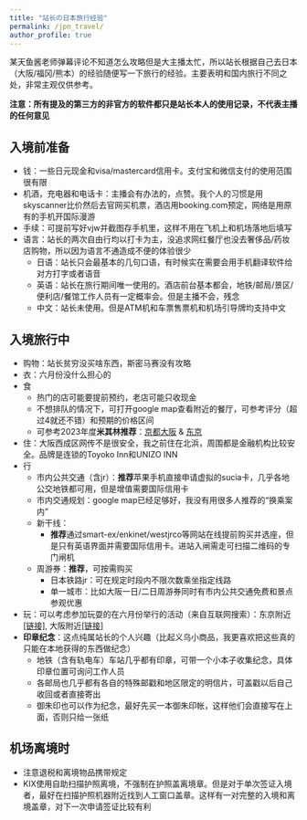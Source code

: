 ```yaml
---
title: "站长の日本旅行经验"
permalink: /jpn_travel/
author_profile: true
---
```


某天鱼酱老师弹幕评论不知道怎么攻略但是大主播太忙，所以站长根据自己去日本（大阪/福冈/熊本）的经验随便写一下旅行的经验。主要表明和国内旅行不同之处，非常主观仅供参考。

**注意：所有提及的第三方的非官方的软件都只是站长本人的使用记录，不代表主播的任何意见**

## 入境前准备

* 钱：一些日元现金和visa/mastercard信用卡。支付宝和微信支付的使用范围很有限
* 机酒，充电器和电话卡：主播会有办法的，点赞。我个人的习惯是用skyscanner比价然后去官网买机票，酒店用booking.com预定，网络是用原有的手机开国际漫游
* 手续：可提前写好vjw并截图存手机里，这样不用在飞机上和机场落地后填写
* 语言：站长的两次自由行均以打卡为主，没追求网红餐厅也没去奢侈品/药妆店购物，所以因为语言不通造成不便的体验很少
  * 日语：站长只会最基本的几句口语，有时候实在需要会用手机翻译软件给对方打字或者语音
  * 英语：站长在旅行期间唯一使用的。酒店前台基本都会，地铁/邮局/景区/便利店/餐馆工作人员有一定概率会。但是主播不会，残念
  * 中文：站长未使用。但是ATM机和车票售票机和机场引导牌均支持中文

## 入境旅行中

* 购物：站长贫穷没买啥东西，斯密马赛没有攻略
* 衣：六月份没什么担心的
* 食
  * 热门的店可能要提前预约，老店可能只收现金
  * 不想排队的情况下，可打开google map查看附近的餐厅，可参考评分（超过4就还不错）和预期的价格区间
  * 可参考2023年度**米其林推荐**：[京都大阪](https://guide.michelin.com/hk/zh_HK/article/news-and-views/michelin-guide-kyoto-osaka-2023-is-unveiled-with-389-selected-restaurants-hk) & [东京](https://guide.michelin.com/hk/zh_HK/article/news-and-views/michelin-guide-tokyo-japan-2023-hk)
* 住：大阪西成区网传不是很安全，我之前住在北浜，周围都是金融机构比较安全。品牌是连锁的Toyoko Inn和UNIZO INN
* 行
  * 市内公共交通（含jr）：**推荐**苹果手机直接申请虚拟的sucia卡，几乎各地公交地铁都可用，但是增值需要国际信用卡
  * 市内交通规划：google map已经足够好，我没有用很多人推荐的“换乘案内”
  * 新干线：
    * **推荐**通过smart-ex/enkinet/westjrco等网站在线提前购买并选座，但是只有英语界面并需要国际信用卡。进站入闸需走可扫描二维码的专门闸机
  * 周游券：**推荐**，可按需购买
    * 日本铁路jr：可在规定时段内不限次数乘坐指定线路
    * 单一城市：比如大阪一日/二日周游券同时有市内公共交通免费和景点参观优惠
* 玩：可以考虑参加玩耍的在六月份举行的活动（来自互联网搜索）：东京附近[[链接]](https://livejapan.com/zh-tw/in-tokyo/in-pref-tokyo/in-ryogoku_skytree-tokyo/article-a0005282/), 大阪附近[[链接]](https://livejapan.com/zh-tw/in-kansai/in-pref-hyogo/in-kobe_sannomiya_kitano/article-a2000825/)
* **印章纪念**：这点纯属站长的个人兴趣（比起义乌小商品，我更喜欢把这些真的只能在本地获得的东西做纪念）
  * 地铁（含有轨电车）车站几乎都有印章，可带一个小本子收集纪念，具体印章位置可询问工作人员
  * 各邮局也几乎都有各自的特殊邮戳和地区限定的明信片，可盖戳以后自己收回或者直接寄出
  * 御朱印也可以作为纪念，最好先买一本御朱印帐，这样他们会直接写在上面，否则只给一张纸

## 机场离境时

* 注意退税和离境物品携带规定
* KIX使用自助扫描护照离境，不强制在护照盖离境章。但是对于单次签证入境者，最好在扫描护照机器附近找到人工窗口盖章。这样有一对完整的入境和离境盖章，对下一次申请签证比较有利
